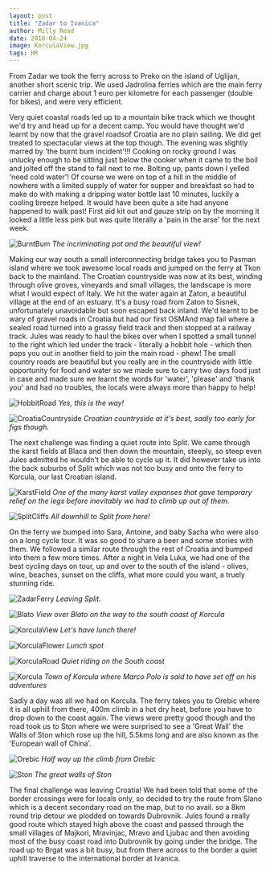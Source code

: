 ```yaml
---
layout: post
title: "Zadar to Ivanica"
author: Milly Read
date: 2018-04-24
image: KorculaView.jpg
tags: HR
---
```


From Zadar we took the ferry across to Preko on the island of Uglijan, another short scenic trip. We used Jadrolina ferries which are the main ferry carrier and charge about 1 euro per kilometre for each passenger (double for bikes), and were very efficient. 

Very quiet coastal roads led up to a mountain bike track which we thought we'd try and head up for a decent camp. You would have thought we'd learnt by now that the gravel roadsof Croatia are no plain sailing. We did get treated to spectacular views at the top though. The evening was slightly marred by 'the burnt bum incident'!!! Cooking on rocky ground I was unlucky enough to be sitting just below the cooker when it came to the boil and jolted off the stand to fall next to me. Bolting up, pants down I yelled 'need cold water'! Of course we were on top of a hill in the middle of nowhere with a limited supply of water for supper and breakfast so had to make do with making a dripping water bottle last 10 minutes, luckily a cooling breeze helped. It would have been quite a site had anyone happened to walk past! First aid kit out and gauze strip on by the morning it looked a little less pink but was quite literally a 'pain in the arse' for the next week. 

![BurntBum](assets/img/BurntBum.jpg) *The incriminating pot and the beautiful view!* 

Making our way south a small interconnecting bridge takes you to Pasman island where we took awesome local roads and jumped on the ferry at Tkon back to the mainland. The Croatian countryside was now at its best, winding through olive groves, vineyards and small villages, the landscape is more what I would expect of Italy. We hit the water again at Zaton, a beautiful village at the end of an estuary. It's a busy road from Zaton to Sisnek, unfortunately unavoidable but soon escaped back inland. We'd learnt to be wary of gravel roads in Croatia but had our first OSMAnd map fail where a sealed road turned into a grassy field track and then stopped at a railway track. Jules was ready to haul the bikes over when I spotted a small tunnel to the right which led under the track - literally a hobbit hole - which then pops you out in another field to join the main road - phew! The small country roads are beautiful but you really are in the countryside with little opportunity for food and water so we made sure to carry two days food just in case and made sure we learnt the words for 'water', 'please' and 'thank you' and had no troubles, the locals were always more than happy to help!  

![HobbitRoad](assets/img/HobbitRoad.jpg) *Yes, this is the way!* 

![CroatiaCountryside](assets/img/CroatiaCountryside.jpg) *Croatian countryside at it's best, sadly too early for figs though.* 

The next challenge was finding a quiet route into Split. We came through the karst fields at Blaca and then down the mountain, steeply, so steep even Jules admitted he wouldn't be able to cycle up it. It did however take us into the back suburbs of Split which was not too busy and onto the ferry to Korcula, our last Croatian island. 

![KarstField](assets/img/KarstField.jpg) *One of the many karst valley expanses that gave temporary relief on the legs before inevitably we had to climb up out of them.* 

![SplitCliffs](assets/img/SplitCliffs.jpg) *All downhill to Split from here!* 

On the ferry we bumped into Sara, Antoine, and baby Sacha who were also on a long cycle tour. It was so good to share a beer and some stories with them. We followed a similar route through the rest of Croatia and bumped into them a few more times. After a night in Vela Luka, we had one of the best cycling days on tour, up and over to the south of the island - olives, wine, beaches, sunset on the cliffs, what more could you want, a truely stunning ride.

![ZadarFerry](assets/img/ZadarFerry.JPG) *Leaving Split.*  

![Blato](assets/img/Blato.jpg) *View over Blato on the way to the south coast of Korcula*

![KorculaView](assets/img/KorculaView.jpg) *Let's have lunch there!* 

![KorculaFlower](assets/img/KorculaFlower.jpg) *Lunch spot* 

![KorculaRoad](assets/img/KorculaRoad.jpg) *Quiet riding on the South coast* 

![Korcula](assets/img/Korcula.jpg) *Town of Korcula where Marco Polo is said to have set off on his adventures*

Sadly a day was all we had on Korcula. The ferry takes you to Orebic where it is all uphill from there, 400m climb in a hot dry heat, before you have to drop down to the coast again. The views were pretty good though and the road took us to Ston where we were surprised to see a 'Great Wall' the Walls of Ston which rose up the hill, 5.5kms long and are also known as the 'European wall of China'.

![Orebic](assets/img/Orebic.jpg) *Half way up the climb from Orebic* 

![Ston](assets/img/Ston.JPG) *The great walls of Ston* 

The final challenge was leaving Croatia! We had been told that some of the border crossings were for locals only, so decided to try the route from Slano which is a decent secondary road on the map, but to no avail. so a 8km round trip detour we plodded on towards Dubrovnik. Jules found a really good route which stayed high above the coast and passed through the small villages of Majkori, Mravinjac, Mravo and Ljubac and then avoiding most of the busy coast road into Dubrovnik by going under the bridge. The road up to Brgat was a bit busy, but from there across to the border a quiet uphill traverse to the international border at Ivanica.




